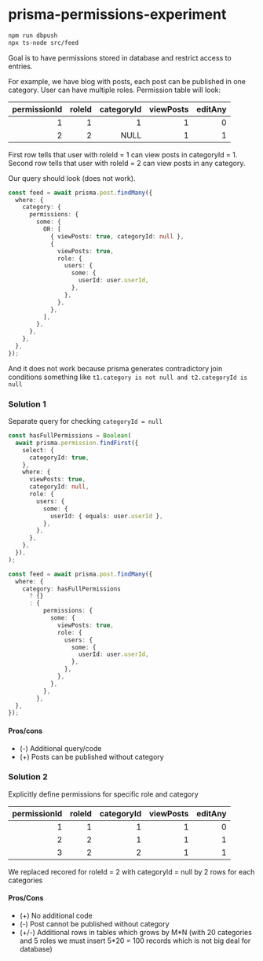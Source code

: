 # prisma-permissions-experiment

```sh
npm run dbpush
npx ts-node src/feed
```

Goal is to have permissions stored in database and restrict access to entries.

For example, we have blog with posts, each post can be published in one category.
User can have multiple roles. Permission table will look:

| permissionId | roleId | categoryId | viewPosts | editAny |
| -----------: | -----: | ---------: | --------: | ------: |
|            1 |      1 |          1 |         1 |       0 |
|            2 |      2 |       NULL |         1 |       1 |

First row tells that user with roleId = 1 can view posts in categoryId = 1.  
Second row tells that user with roleId = 2 can view posts in any category.

Our query should look (does not work).

```ts
const feed = await prisma.post.findMany({
  where: {
    category: {
      permissions: {
        some: {
          OR: [
            { viewPosts: true, categoryId: null },
            {
              viewPosts: true,
              role: {
                users: {
                  some: {
                    userId: user.userId,
                  },
                },
              },
            },
          ],
        },
      },
    },
  },
});
```

And it does not work because prisma generates contradictory join conditions something like
`t1.category is not null and t2.categoryId is null`

### Solution 1

Separate query for checking `categoryId = null`

```ts
const hasFullPermissions = Boolean(
  await prisma.permission.findFirst({
    select: {
      categoryId: true,
    },
    where: {
      viewPosts: true,
      categoryId: null,
      role: {
        users: {
          some: {
            userId: { equals: user.userId },
          },
        },
      },
    },
  }),
);
```

```ts
const feed = await prisma.post.findMany({
  where: {
    category: hasFullPermissions
      ? {}
      : {
          permissions: {
            some: {
              viewPosts: true,
              role: {
                users: {
                  some: {
                    userId: user.userId,
                  },
                },
              },
            },
          },
        },
  },
});
```

#### Pros/cons

- (-) Additional query/code
- (+) Posts can be published without category

### Solution 2

Explicitly define permissions for specific role and category

| permissionId | roleId | categoryId | viewPosts | editAny |
| -----------: | -----: | ---------: | --------: | ------: |
|            1 |      1 |          1 |         1 |       0 |
|            2 |      2 |          1 |         1 |       1 |
|            3 |      2 |          2 |         1 |       1 |

We replaced recored for roleId = 2 with categoryId = null by 2 rows for each categories

#### Pros/Cons

- (+) No additional code
- (-) Post cannot be published without category
- (+/-) Additional rows in tables which grows by M\*N
  (with 20 categories and 5 roles we must insert 5\*20 = 100 records which is not big deal for database)
